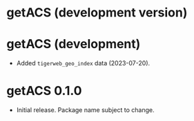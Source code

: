# getACS (development version)

# getACS (development)

* Added `tigerweb_geo_index` data (2023-07-20).

# getACS 0.1.0

* Initial release. Package name subject to change.
